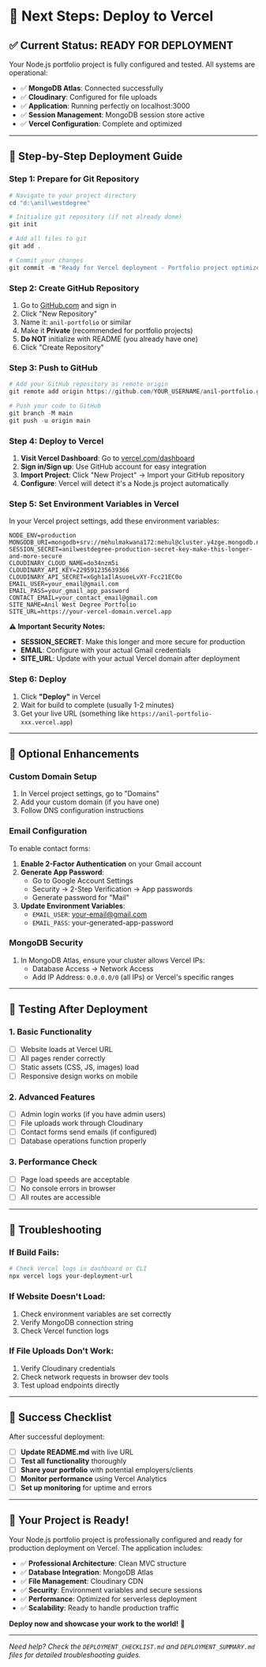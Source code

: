 # 🚀 **Next Steps: Deploy to Vercel**

## ✅ **Current Status: READY FOR DEPLOYMENT**

Your Node.js portfolio project is fully configured and tested. All systems are operational:

- ✅ **MongoDB Atlas**: Connected successfully
- ✅ **Cloudinary**: Configured for file uploads
- ✅ **Application**: Running perfectly on localhost:3000
- ✅ **Session Management**: MongoDB session store active
- ✅ **Vercel Configuration**: Complete and optimized

---

## 🎯 **Step-by-Step Deployment Guide**

### **Step 1: Prepare for Git Repository**

```powershell
# Navigate to your project directory
cd "d:\anil\westdegree"

# Initialize git repository (if not already done)
git init

# Add all files to git
git add .

# Commit your changes
git commit -m "Ready for Vercel deployment - Portfolio project optimized"
```

### **Step 2: Create GitHub Repository**

1. Go to [GitHub.com](https://github.com) and sign in
2. Click "New Repository"
3. Name it: `anil-portfolio` or similar
4. Make it **Private** (recommended for portfolio projects)
5. **Do NOT** initialize with README (you already have one)
6. Click "Create Repository"

### **Step 3: Push to GitHub**

```powershell
# Add your GitHub repository as remote origin
git remote add origin https://github.com/YOUR_USERNAME/anil-portfolio.git

# Push your code to GitHub
git branch -M main
git push -u origin main
```

### **Step 4: Deploy to Vercel**

1. **Visit Vercel Dashboard**: Go to [vercel.com/dashboard](https://vercel.com/dashboard)
2. **Sign in/Sign up**: Use GitHub account for easy integration
3. **Import Project**: Click "New Project" → Import your GitHub repository
4. **Configure**: Vercel will detect it's a Node.js project automatically

### **Step 5: Set Environment Variables in Vercel**

In your Vercel project settings, add these environment variables:

```env
NODE_ENV=production
MONGODB_URI=mongodb+srv://mehulmakwana172:mehul@cluster.y4zge.mongodb.net/anilwestdegree
SESSION_SECRET=anilwestdegree-production-secret-key-make-this-longer-and-more-secure
CLOUDINARY_CLOUD_NAME=do34nzm5i
CLOUDINARY_API_KEY=229591235639366
CLOUDINARY_API_SECRET=xGgh1aIlAsuoeLvXY-Fcc21EC0o
EMAIL_USER=your_email@gmail.com
EMAIL_PASS=your_gmail_app_password
CONTACT_EMAIL=your_contact_email@gmail.com
SITE_NAME=Anil West Degree Portfolio
SITE_URL=https://your-vercel-domain.vercel.app
```

**⚠️ Important Security Notes:**
- **SESSION_SECRET**: Make this longer and more secure for production
- **EMAIL**: Configure with your actual Gmail credentials
- **SITE_URL**: Update with your actual Vercel domain after deployment

### **Step 6: Deploy**

1. Click **"Deploy"** in Vercel
2. Wait for build to complete (usually 1-2 minutes)
3. Get your live URL (something like `https://anil-portfolio-xxx.vercel.app`)

---

## 🔧 **Optional Enhancements**

### **Custom Domain Setup**
1. In Vercel project settings, go to "Domains"
2. Add your custom domain (if you have one)
3. Follow DNS configuration instructions

### **Email Configuration**
To enable contact forms:

1. **Enable 2-Factor Authentication** on your Gmail account
2. **Generate App Password**:
   - Go to Google Account Settings
   - Security → 2-Step Verification → App passwords
   - Generate password for "Mail"
3. **Update Environment Variables**:
   - `EMAIL_USER`: your-email@gmail.com
   - `EMAIL_PASS`: your-generated-app-password

### **MongoDB Security**
1. In MongoDB Atlas, ensure your cluster allows Vercel IPs:
   - Database Access → Network Access
   - Add IP Address: `0.0.0.0/0` (all IPs) or Vercel's specific ranges

---

## 🧪 **Testing After Deployment**

### **1. Basic Functionality**
- [ ] Website loads at Vercel URL
- [ ] All pages render correctly
- [ ] Static assets (CSS, JS, images) load
- [ ] Responsive design works on mobile

### **2. Advanced Features**
- [ ] Admin login works (if you have admin users)
- [ ] File uploads work through Cloudinary
- [ ] Contact forms send emails (if configured)
- [ ] Database operations function properly

### **3. Performance Check**
- [ ] Page load speeds are acceptable
- [ ] No console errors in browser
- [ ] All routes are accessible

---

## 🚨 **Troubleshooting**

### **If Build Fails:**
```powershell
# Check Vercel logs in dashboard or CLI
npx vercel logs your-deployment-url
```

### **If Website Doesn't Load:**
1. Check environment variables are set correctly
2. Verify MongoDB connection string
3. Check Vercel function logs

### **If File Uploads Don't Work:**
1. Verify Cloudinary credentials
2. Check network requests in browser dev tools
3. Test upload endpoints directly

---

## 🎉 **Success Checklist**

After successful deployment:

- [ ] **Update README.md** with live URL
- [ ] **Test all functionality** thoroughly
- [ ] **Share your portfolio** with potential employers/clients
- [ ] **Monitor performance** using Vercel Analytics
- [ ] **Set up monitoring** for uptime and errors

---

## 🎯 **Your Project is Ready!**

Your Node.js portfolio project is professionally configured and ready for production deployment on Vercel. The application includes:

- ✅ **Professional Architecture**: Clean MVC structure
- ✅ **Database Integration**: MongoDB Atlas
- ✅ **File Management**: Cloudinary CDN
- ✅ **Security**: Environment variables and secure sessions
- ✅ **Performance**: Optimized for serverless deployment
- ✅ **Scalability**: Ready to handle production traffic

**Deploy now and showcase your work to the world!** 🚀

---

*Need help? Check the `DEPLOYMENT_CHECKLIST.md` and `DEPLOYMENT_SUMMARY.md` files for detailed troubleshooting guides.*

